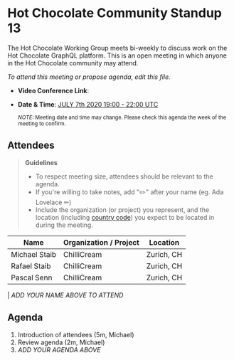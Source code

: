 # Hot Chocolate Community Standup 13

The Hot Chocolate Working Group meets bi-weekly to discuss work on the Hot Chocolate GraphQL platform. This is an open meeting in which anyone in the Hot Chocolate community may attend.

_To attend this meeting or propose agenda, edit this file._

- **Video Conference Link**:
- **Date & Time**: [JULY 7th 2020 19:00 - 22:00 UTC](https://www.timeanddate.com/worldclock/meetingdetails.html?year=2020&month=7&day=7&hour=19&min=0&sec=0&p1=268&p2=22&p3=224&p4=240)

  <small>_NOTE:_ Meeting date and time may change. Please check this agenda the week of the meeting to confirm.</small>

## Attendees

> **Guidelines**
>
> - To respect meeting size, attendees should be relevant to the agenda.
> - If you're willing to take notes, add "✏️" after your name (eg. Ada Lovelace ✏)
> - Include the organization (or project) you represent, and the location (including [country code](https://en.wikipedia.org/wiki/List_of_ISO_3166_country_codes#Current_ISO_3166_country_codes)) you expect to be located in during the meeting.

| Name          | Organization / Project | Location   |
| ------------- | ---------------------- | ---------- |
| Michael Staib | ChilliCream            | Zurich, CH |
| Rafael Staib  | ChilliCream            | Zurich, CH |
| Pascal Senn   | ChilliCream            | Zurich, CH |

| _ADD YOUR NAME ABOVE TO ATTEND_

## Agenda

1. Introduction of attendees (5m, Michael)
1. Review agenda (2m, Michael)
1. _ADD YOUR AGENDA ABOVE_
